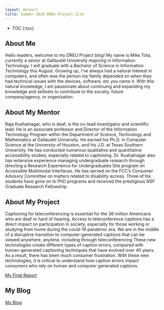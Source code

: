 ```yaml
---
layout: default
title: Summer 2020 DREU Project Site
---
```


* TOC
{:toc}

## About Me

Hello readers, welcome to my DREU Project blog!  My name is Mike Tota, currently a senior at Gallaudet University majoring in Information Technology.  I will graduate with a Bachelor of Science in Information Technology this August.  Growing up, I've always had a natural interest in computers, and often was the person my family depended on when they had technical issues with the devices, software, etc you name it.  With this natural knowledge, I am passionate about continuing and expanding my knowledge and skillsets to contribute to the society, future company/agency, or organization.

## About My Mentor

Raja Kushalnagar, who is deaf, is the co-lead investigator and scientific lead. He is an associate professor and Director of the Information Technology Program within the Department of Science, Technology and Mathematics at Gallaudet University. He earned his Ph.D. in Computer Science at the University of Houston, and his J.D. at Texas Southern University. He has conducted numerous qualitative and quantitative accessibility studies, especially related to captioning. Dr. Kushalnagar also has extensive experience managing undergraduate research through directing a Research Experience for Undergraduates Site program on Accessible Multimodal Interfaces. He has served on the FCC’s Consumer Advisory Committee on matters related to disability access. Three of his students have gone on to PhD programs and received the prestigious NSF Graduate Research Fellowship. 

## About My Project

Captioning for teleconferencing is essential for the 36 million Americans who are deaf or hard of hearing. Access to teleconference captions has a direct impact on participation in society, especially for those working or studying from home during the covid-19 pandemic era. We are in the middle of a disruptive transition to computer-generated captions that can be viewed anywhere, anytime, including through teleconferencing These new technologies create different types of caption errors, compared with human-generated captioning techniques that have evolved over 40 years. As a result, there has been much consumer frustration. With these new technologies, it is critical to understand how caption errors impact consumers who rely on human and computer generated captions.

[My Final Report](files/finalreport.pdf)

## My Blog

[My Blog](blog.html)
